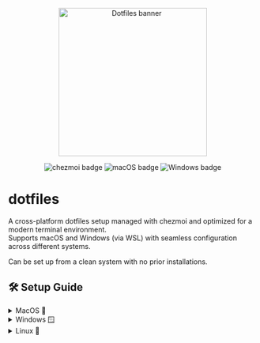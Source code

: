 <p align="center">
  <img
    src="https://images.unsplash.com/photo-1734024223698-4fd889ced859?q=80&w=4247&auto=format&fit=crop&ixlib=rb-4.1.0&ixid=M3wxMjA3fDB8MHxwaG90by1wYWdlfHx8fGVufDB8fHx8fA%3D%3D"
    alt="Dotfiles banner"
    width="300"
  />
</p>
<p align="center">
  <img src="https://badgen.net/badge/dotfiles/chezmoi/green" alt="chezmoi badge" />
  <img src="https://img.shields.io/badge/OS-macOS-lightgrey?&logoColor=white" alt="macOS badge" />
  <img src="https://img.shields.io/badge/OS-Windows-blue?&logoColor=white" alt="Windows badge" />
</p>

# dotfiles

A cross-platform dotfiles setup managed with chezmoi and optimized for a modern terminal environment.</br>
Supports macOS and Windows (via WSL) with seamless configuration across different systems.</br>

Can be set up from a clean system with no prior installations.

## 🛠 Setup Guide
<details>
<summary>MacOS 🍎</summary>
</br>

1. Prevent system sleep during setup

```bash
caffeinate -dimsu &
```

2. Install command line tools

```bash
xcode-select --install
```

3. Install chezmoi

```bash
sh -c "$(curl -fsLS get.chezmoi.io)" -- init --apply DUKY8N
```

4. Stop sleep prevention

```bash
killall caffeinate
```

</br>
</details>

<details>
<summary>Windows 🪟</summary>
</br>

1. Install and setup dotfiles with Chezmoi

```
winget install twpayne.chezmoi
chezmoi init --apply DUKY8N
```

2. Enable Windows Subsystem for Linux (WSL) and **restart** your computer

```powershell
Enable-WindowsOptionalFeature -Online -FeatureName Microsoft-Windows-Subsystem-Linux -All
```

3. Install Arch Linux on WSL

```powershell
wsl --install -d archlinux
```

4. Create a new user account and set password (inside Arch Linux)

```bash
# CUSTOMIZE: Change **username** to whatever you want
useradd -m -G wheel username
passwd username
```

5. Configure sudo permissions and install packages

```bash
mkdir -p /etc/sudoers.d
echo "%wheel ALL=(ALL) ALL" > /etc/sudoers.d/wheel
pacman -Syu sudo
```

6. Set WSL default user (back in PowerShell)

```powershell
# MATCH PREVIOUS: Use the same **username** from step 4
wsl --manage archlinux --set-default-user username
```

</br>
</details>

<details>
<summary>Linux 🐧</summary>
</br>
Still under construction 🚧
</br>
</details>
